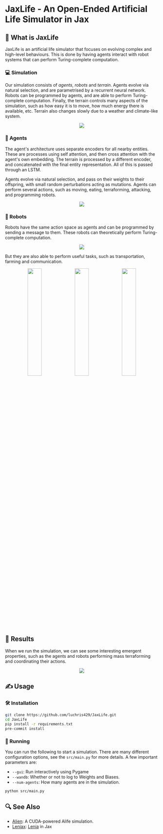# JaxLife - An Open-Ended Artificial Life Simulator in Jax

## 🧬 What is JaxLife
JaxLife is an artificial life simulator that focuses on evolving complex and high-level behaviours. 
This is done by having agents interact with robot systems that can perform Turing-complete computation.


### 💻 Simulation
Our simulation consists of *agents*, *robots* and *terrain*. Agents evolve via natural selection, and are parametrised by a recurrent neural network. Robots can be programmed by agents, and are able to perform Turing-complete computation.
Finally, the terrain controls many aspects of the simulation, such as how easy it is to move, how much energy there is available, etc. Terrain also changes slowly due to a weather and climate-like system.
<p align="center">
    <img src="pics/fig1.png">
</p>

### 👾 Agents
The agent's architecture uses separate encoders for all nearby entities. These are processes using self attention, and then cross attention with the agent's own embedding. The terrain is processed by a different encoder, and concatenated with the final entity representation. All of this is passed through an LSTM.

Agents evolve via natural selection, and pass on their weights to their offspring, with small random perturbations acting as mutations.
Agents can perform several actions, such as moving, eating, terraforming, attacking, and programming robots.
<p align="center">
    <img src="pics/agents.png">
</p>

### 🤖 Robots
Robots have the same action space as agents and can be programmed by sending a message to them. 
These robots can theoretically perform Turing-complete computation.
<p align="center">
    <img src="pics/rule110.gif">
</p>

But they are also able to perform useful tasks, such as transportation, farming and communication.

<p align="center">
    <img width="30%" src="pics/train.gif">
    <img width="30%" src="pics/oscillate.gif">
    <img width="30%" src="pics/terraform.gif">
</p>

## 📝 Results
When we run the simulation, we can see some interesting emergent properties, such as the agents and robots performing mass terraforming and coordinating their actions.
<p align="center">
    <img src="pics/bridge.gif">
</p>

## ✍️ Usage

### 🛠️ Installation

```bash
git clone https://github.com/luchris429/JaxLife.git
cd JaxLife
pip install -r requirements.txt
pre-commit install
```

### 🏃 Running
You can run the following to start a simulation. There are many different configuration options, see the `src/main.py` for more details. 
A few important parameters are:
- `--gui`: Run interactively using Pygame
- `--wandb`: Whether or not to log to Weights and Biases.
- `--num-agents`: How many agents are in the simulation.
```bash
python src/main.py
```


## 🔍 See Also

- [Alien](https://github.com/chrxh/alien): A CUDA-powered Alife simulation.
- [Leniax](https://github.com/morgangiraud/leniax): [Lenia](https://chakazul.github.io/lenia.html#Code) in Jax
